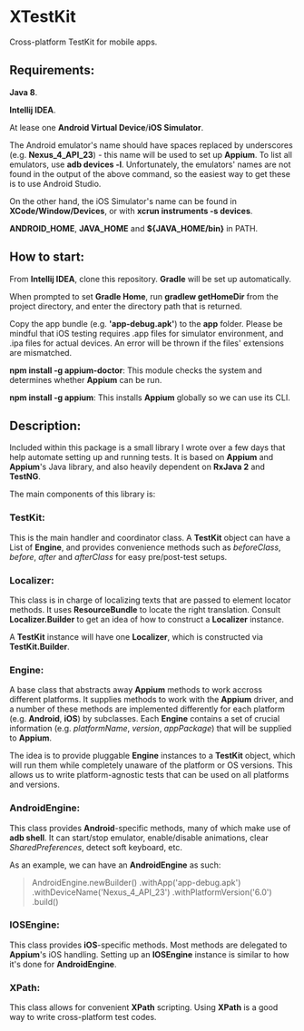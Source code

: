 # XTestKit
Cross-platform TestKit for mobile apps.

## Requirements:

**Java 8**.

**Intellij IDEA**.

At lease one **Android Virtual Device**/**iOS Simulator**.

The Android emulator's name should have spaces replaced by underscores
(e.g. **Nexus_4_API_23**) - this name will be used to set up **Appium**. To
list all emulators, use **adb devices -l**. Unfortunately, the emulators'
names are not found in the output of the above command, so the easiest way
to get these is to use Android Studio.

On the other hand, the iOS Simulator's name can be found in
**XCode/Window/Devices**, or with **xcrun instruments -s devices**.

**ANDROID_HOME**, **JAVA_HOME** and **${JAVA_HOME/bin}** in PATH.

## How to start:

From **Intellij IDEA**, clone this repository. **Gradle** will be set up
automatically.

When prompted to set **Gradle Home**, run **gradlew getHomeDir** from the
project directory, and enter the directory path that is returned.

Copy the app bundle (e.g. **'app-debug.apk'**) to the **app** folder. Please
be mindful that iOS testing requires .app files for simulator environment,
and .ipa files for actual devices. An error will be thrown if the files'
extensions are mismatched.

**npm install -g appium-doctor**: This module checks the system and determines
whether **Appium** can be run.

**npm install -g appium**: This installs **Appium** globally so we can use
its CLI.

## Description:

Included within this package is a small library I wrote over a few days that
help automate setting up and running tests. It is based on **Appium**
and **Appium**'s Java library, and also heavily dependent on **RxJava 2** and
**TestNG**.

The main components of this library is:

### TestKit: 

This is the main handler and coordinator class. A **TestKit** object can
have a List of **Engine**, and provides convenience methods such
as *beforeClass*, *before*, *after* and *afterClass* for easy pre/post-test
setups.

### Localizer:

This class is in charge of localizing texts that are passed to element
locator methods. It uses **ResourceBundle** to locate the right translation.
Consult **Localizer.Builder** to get an idea of how to construct a
**Localizer** instance.

A **TestKit** instance will have one **Localizer**, which is constructed
via **TestKit.Builder**.

### Engine: 

A base class that abstracts away **Appium** methods to work accross different
platforms. It supplies methods to work with the **Appium** driver, and a number
of these methods are implemented differently for each platform
(e.g. **Android**, **iOS**) by subclasses. Each **Engine** contains
a set of crucial information (e.g. *platformName*, *version*, *appPackage*)
that will be supplied to **Appium**.

The idea is to provide pluggable **Engine** instances to a **TestKit**
object, which will run them while completely unaware of the platform or OS
versions. This allows us to write platform-agnostic tests that can be used on
all platforms and versions.

### AndroidEngine: 

This class provides **Android**-specific methods, many of which make use of
**adb shell**. It can start/stop emulator, enable/disable animations, clear
*SharedPreferences*, detect soft keyboard, etc.

As an example, we can have an **AndroidEngine** as such:

> AndroidEngine.newBuilder()
  .withApp('app-debug.apk')
  .withDeviceName('Nexus_4_API_23')
  .withPlatformVersion('6.0')
  .build()

### IOSEngine:

This class provides **iOS**-specific methods. Most methods are delegated to
**Appium**'s iOS handling. Setting up an **IOSEngine** instance is similar to
how it's done for **AndroidEngine**.

### XPath: 

This class allows for convenient **XPath** scripting. Using **XPath** is a
good way to write cross-platform test codes.
